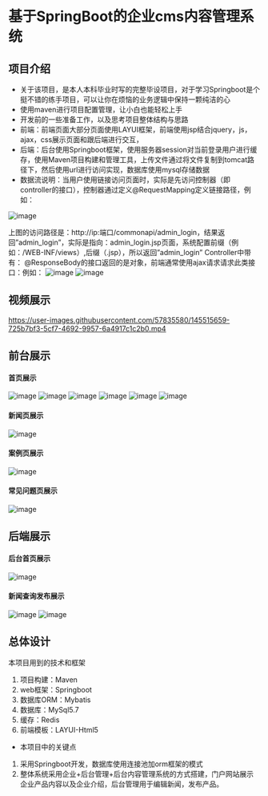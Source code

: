 # 基于SpringBoot的企业cms内容管理系统
## 项目介绍
- 关于该项目，是本人本科毕业时写的完整毕设项目，对于学习Springboot是个挺不错的练手项目，可以让你在烦恼的业务逻辑中保持一颗纯洁的心
- 使用maven进行项目配置管理，让小白也能轻松上手
- 开发前的一些准备工作，以及思考项目整体结构与思路
- 前端：前端页面大部分页面使用LAYUI框架，前端使用jsp结合jquery，js，ajax，css展示页面和跟后端进行交互，
- 后端：后台使用Springboot框架，使用服务器session对当前登录用户进行缓存，使用Maven项目构建和管理工具，上传文件通过将文件复制到tomcat路径下，然后使用url进行访问实现，数据库使用mysql存储数据
- 数据流说明：当用户使用链接访问页面时，实际是先访问控制器（即controller的接口），控制器通过定义@RequestMapping定义链接路径，例如：

![image](https://user-images.githubusercontent.com/57835580/145515172-5b14512a-cb3b-42cf-9ba6-be38d0108e10.png)

上图的访问路径是：http://ip:端口/commonapi/admin_login，结果返回”admin_login”，实际是指向：admin_login.jsp页面，系统配置前缀（例如：/WEB-INF/views）,后缀（.jsp），所以返回”admin_login”
Controller中带有： @ResponseBody的接口返回的是对象，前端通常使用ajax请求请求此类接口：例如：
![image](https://user-images.githubusercontent.com/57835580/145515900-b874c8d7-8aaa-47e4-8ce7-d7cc6e46fccc.png)
![image](https://user-images.githubusercontent.com/57835580/145515903-eeb3bc58-4186-4c6e-8078-6ca77abb0b01.png)

## 视频展示

https://user-images.githubusercontent.com/57835580/145515659-725b7bf3-5cf7-4692-9957-6a4917c1c2b0.mp4

## 前台展示
#### 首页展示
![image](https://user-images.githubusercontent.com/57835580/145516278-f26f02ab-5dd1-40cb-8ea0-381a64a1f42b.png)
![image](https://user-images.githubusercontent.com/57835580/145516299-5b004650-55f0-455d-81d3-98bf46484ac3.png)
![image](https://user-images.githubusercontent.com/57835580/145516320-52bc69c2-22d1-4400-a6fa-3f0c6336d14d.png)
![image](https://user-images.githubusercontent.com/57835580/145516334-39016edf-923d-41c7-b2ad-0d35dc8ecc0c.png)
![image](https://user-images.githubusercontent.com/57835580/145516364-b7bfbfba-8ae0-466e-ad33-2b55ed742f42.png)
![image](https://user-images.githubusercontent.com/57835580/145516387-181aee0d-45ec-463f-aa8b-2e01408db7ba.png)
#### 新闻页展示
![image](https://user-images.githubusercontent.com/57835580/145516439-a05b69a9-1f7d-4268-9f64-8e60d79f718a.png)
#### 案例页展示
![image](https://user-images.githubusercontent.com/57835580/145516475-795c8bec-8458-4ccc-85e6-6baf923411bd.png)
#### 常见问题页展示
![image](https://user-images.githubusercontent.com/57835580/145516535-f3567471-dbbb-4046-883f-95167364c4e8.png)

## 后端展示
#### 后台首页展示
![image](https://user-images.githubusercontent.com/57835580/145516607-d4fcb98f-f448-46aa-863e-7f9efcf3605c.png)
#### 新闻查询发布展示
![image](https://user-images.githubusercontent.com/57835580/145516650-69b36558-ee8d-4a9f-a84a-6a95cd4ddae1.png)
![image](https://user-images.githubusercontent.com/57835580/145516679-190db9f6-4918-4d40-8c00-5dda37d97f6d.png)

## 总体设计
本项目用到的技术和框架
1. 项目构建：Maven
2. web框架：Springboot
3. 数据库ORM：Mybatis
4. 数据库：MySql5.7
5. 缓存：Redis
6. 前端模板：LAYUI-Html5

- 本项目中的关键点
1. 采用Springboot开发，数据库使用连接池加orm框架的模式
2. 整体系统采用企业+后台管理+后台内容管理系统的方式搭建，门户网站展示企业产品内容以及企业介绍，后台管理用于编辑新闻，发布产品。



